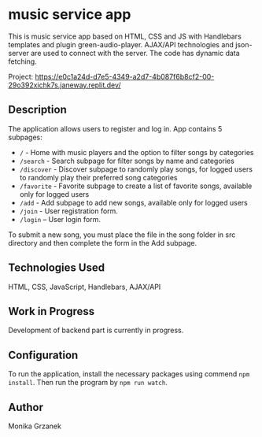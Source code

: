 # music service app


This is music service app based on HTML, CSS and JS with Handlebars templates and plugin green-audio-player. AJAX/API technologies and json-server are used to connect with the server.
The code has dynamic data fetching.

Project: https://e0c1a24d-d7e5-4349-a2d7-4b087f6b8cf2-00-29o392xichk7s.janeway.replit.dev/

## Description

The application allows users to register and log in.
App contains 5 subpages:

- `/` - Home with music players and the option to filter songs by categories
- `/search` - Search subpage for filter songs by name and categories
- `/discover` - Discover subpage to randomly play songs, for logged users to randomly play their preferred song categories
- `/favorite` - Favorite subpage to create a list of favorite songs, available only for logged users
- `/add` - Add subpage to add new songs, available only for logged users
- `/join` - User registration form.
- `/login` – User login form.


To submit a new song, you must place the file in the song folder in src directory and then complete the form in the Add subpage.

## Technologies Used

HTML, CSS, JavaScript, Handlebars, AJAX/API


## Work in Progress
Development of backend part is currently in progress.

## Configuration

To run the application, install the necessary packages using commend `npm install`. 
Then run the program by `npm run watch`.

## Author
Monika Grzanek